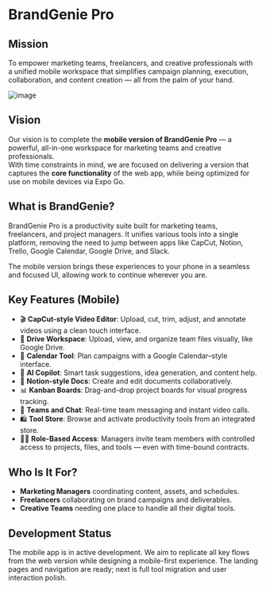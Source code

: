# BrandGenie Pro

## Mission 
To empower marketing teams, freelancers, and creative professionals with a unified mobile workspace that simplifies campaign planning, execution, collaboration, and content creation — all from the palm of your hand.

![image](https://github.com/user-attachments/assets/4d07b497-eff6-43ec-bcac-f55c8eaec12b)


## Vision

Our vision is to complete the **mobile version of BrandGenie Pro** — a powerful, all-in-one workspace for marketing teams and creative professionals.  
With time constraints in mind, we are focused on delivering a version that captures the **core functionality** of the web app, while being optimized for use on mobile devices via Expo Go.

## What is BrandGenie?

BrandGenie Pro is a productivity suite built for marketing teams, freelancers, and project managers. It unifies various tools into a single platform, removing the need to jump between apps like CapCut, Notion, Trello, Google Calendar, Google Drive, and Slack.

The mobile version brings these experiences to your phone in a seamless and focused UI, allowing work to continue wherever you are.

## Key Features (Mobile)

- 🎬 **CapCut-style Video Editor**: Upload, cut, trim, adjust, and annotate videos using a clean touch interface.
- 📁 **Drive Workspace**: Upload, view, and organize team files visually, like Google Drive.
- 📅 **Calendar Tool**: Plan campaigns with a Google Calendar–style interface.
- 🧠 **AI Copilot**: Smart task suggestions, idea generation, and content help.
- 📝 **Notion-style Docs**: Create and edit documents collaboratively.
- 📊 **Kanban Boards**: Drag-and-drop project boards for visual progress tracking.
- 📡 **Teams and Chat**: Real-time team messaging and instant video calls.
- 🛍 **Tool Store**: Browse and activate productivity tools from an integrated store.
- 🧑‍💼 **Role-Based Access**: Managers invite team members with controlled access to projects, files, and tools — even with time-bound contracts.

## Who Is It For?

- **Marketing Managers** coordinating content, assets, and schedules.
- **Freelancers** collaborating on brand campaigns and deliverables.
- **Creative Teams** needing one place to handle all their digital tools.

## Development Status

The mobile app is in active development. We aim to replicate all key flows from the web version while designing a mobile-first experience. The landing pages and navigation are ready; next is full tool migration and user interaction polish.

